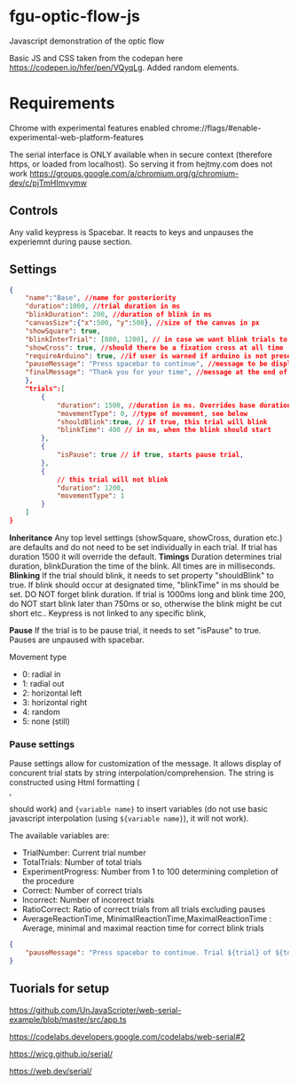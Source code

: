 # fgu-optic-flow-js
Javascript demonstration of the optic flow

Basic JS and CSS taken from the codepan here https://codepen.io/hfer/pen/VQyqLg. Added random elements.

# Requirements
Chrome with experimental features enabled
chrome://flags/#enable-experimental-web-platform-features

The serial interface is ONLY available when in secure context (therefore https, or loaded from localhost). So serving it from hejtmy.com does not work
https://groups.google.com/a/chromium.org/g/chromium-dev/c/pjTmHImvymw

## Controls
Any valid keypress is Spacebar. It reacts to keys and unpauses the experiemnt during pause section.

## Settings 
```json
{
    "name":"Base", //name for posteriority
    "duration":1000, //trial duration in ms
    "blinkDuration": 200, //duration of blink in ms
    "canvasSize":{"x":500, "y":500}, //size of the canvas in px
    "showSquare": true,
    "blinkInterTrial": [800, 1200], // in case we want blink trials to be randomized
    "showCross": true, //should there be a fixation cross at all time
    "requireArduino": true, //if user is warned if arduino is not present. Can still continue, false just disables the warning
    "pauseMessage": "Press spacebar to continue", //message to be displayed. See below for formatting and options to 
    "finalMessage": "Thank you for your time", //message at the end of the experiment. allows same formatting as pauseMessage
    },
    "trials":[
        {
            "duration": 1500, //duration in ms. Overrides base duration
            "movementType": 0, //type of movement, see below
            "shouldBlink":true, // if true, this trial will blink
            "blinkTime": 400 // in ms, when the blink should start
        },
        {
            "isPause": true // if true, starts pause trial,
        },
        {
            // this trial will not blink
            "duration": 1200,
            "movementType": 1
        }
    ]
}
```

**Inheritance** Any top level settings (showSquare, showCross, duration etc.) are defaults and do not need to be set individually in each trial.  If trial has duration 1500 it will override the default. 
**Timings** Duration determines trial duration, blinkDuration the time of the blink. All times are in milliseconds. 
**Blinking** If the trial should blink, it needs to set property "shouldBlink" to true. If blink should occur at designated time, "blinkTime" in ms should be set. DO NOT forget blink duration. If trial is 1000ms long and blink time 200, do NOT start blink later than 750ms or so, otherwise the blink might be cut short etc.. Keypress is not linked to any specific blink,

**Pause** If the trial is to be pause trial, it needs to set "isPause" to true. Pauses are unpaused with spacebar.

Movement type

- 0: radial in
- 1: radial out
- 2: horizontal left
- 3: horizontal right
- 4: random
- 5: none (still)

### Pause settings

Pause settings allow for customization of the message. It allows display of concurent trial stats by string interpolation/comprehension. The string is constructed using Html formatting (<br>, <p> should work) and `{variable name}` to insert variables (do not use basic javascript interpolation (using `${variable name}`), it will not work).

The available variables are:
- TrialNumber: Current trial number
- TotalTrials: Number of total trials
- ExperimentProgress: Number from 1 to 100 determining completion of the procedure
- Correct: Number of correct trials
- Incorrect: Number of incorrect trials
- RatioCorrect: Ratio of correct trials from all trials excluding pauses
- AverageReactionTime, MinimalReactionTime,MaximalReactionTime : Average, minimal and maximal reaction time for correct blink trials

```json
{
    "pauseMessage": "Press spacebar to continue. Trial ${trial} of ${totalTrials}."
}
```

## Tuorials for setup

https://github.com/UnJavaScripter/web-serial-example/blob/master/src/app.ts

https://codelabs.developers.google.com/codelabs/web-serial#2

https://wicg.github.io/serial/

https://web.dev/serial/
